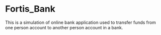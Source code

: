 # Fortis_Bank
This is a simulation of online bank application used to transfer funds from one person account to another person account in a bank.
